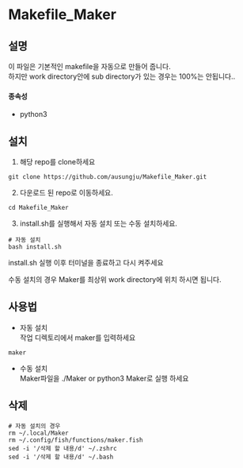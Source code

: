 # Makefile_Maker

## 설명
이 파일은 기본적인 makefile을 자동으로 만들어 줍니다.<br>
하지만 work directory안에 sub directory가 있는 경우는 100%는 안됩니다..
#### 종속성
- python3

## 설치
1. 해당 repo를 clone하세요
```
git clone https://github.com/ausungju/Makefile_Maker.git
```
2. 다운로드 된 repo로 이동하세요.
```
cd Makefile_Maker
```
3. install.sh를 실행해서 자동 설치 또는 수동 설치하세요.
```
# 자동 설치
bash install.sh
```
install.sh 실행 이후 터미널을 종료하고 다시 켜주세요

수동 설치의 경우 Maker를 최상위 work directory에 위치 하시면 됩니다.

## 사용법
* 자동 설치<br>
작업 디렉토리에서 maker를 입력하세요
```
maker
```

* 수동 설치<br>
Maker파일을 ./Maker or python3 Maker로 실행 하세요

## 삭제
```
# 자동 설치의 경우
rm ~/.local/Maker
rm ~/.config/fish/functions/maker.fish
sed -i '/삭제 할 내용/d' ~/.zshrc
sed -i '/삭제 할 내용/d' ~/.bash
```

